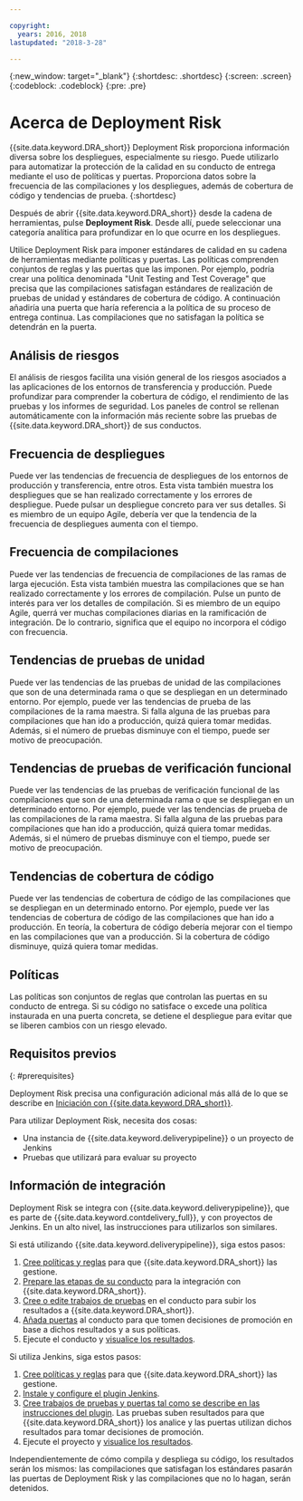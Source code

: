 ```yaml
---

copyright:
  years: 2016, 2018
lastupdated: "2018-3-28"

---
```


{:new_window: target="_blank"}
{:shortdesc: .shortdesc}
{:screen: .screen}
{:codeblock: .codeblock}
{:pre: .pre}

# Acerca de Deployment Risk

{{site.data.keyword.DRA_short}} Deployment Risk proporciona información diversa sobre los despliegues, especialmente su riesgo. Puede utilizarlo para automatizar la protección de la calidad en su conducto de entrega mediante el uso de políticas y puertas. 
Proporciona datos sobre la frecuencia de las compilaciones y los despliegues, además de cobertura de código y tendencias de prueba.
{:shortdesc}

Después de abrir {{site.data.keyword.DRA_short}} desde la cadena de herramientas, pulse **Deployment Risk**. Desde allí, puede seleccionar una categoría analítica para profundizar en lo que ocurre en los despliegues.  

Utilice Deployment Risk para imponer estándares de calidad en su cadena de herramientas mediante políticas y puertas. Las políticas comprenden conjuntos de reglas y las puertas que las imponen. Por ejemplo, podría crear una política denominada "Unit Testing and Test Coverage" que precisa que las compilaciones satisfagan estándares de realización de pruebas de unidad y estándares de cobertura de código. A continuación añadiría una puerta que haría referencia a la política de su proceso de entrega continua. Las compilaciones que no satisfagan la política se detendrán en la puerta. 

## Análisis de riesgos

El análisis de riesgos facilita una visión general de los riesgos asociados a las aplicaciones de los entornos de transferencia y producción. Puede profundizar para comprender la cobertura de código, el rendimiento de las pruebas y los informes de seguridad. Los paneles de control se rellenan automáticamente con la información más reciente sobre las pruebas de {{site.data.keyword.DRA_short}} de sus conductos.

## Frecuencia de despliegues

Puede ver las tendencias de frecuencia de despliegues de los entornos de producción y transferencia, entre otros. Esta vista también muestra los despliegues que se han realizado correctamente y los errores de despliegue. Puede pulsar un despliegue concreto para ver sus detalles. Si es miembro de un equipo Agile, debería ver que la tendencia de la frecuencia de despliegues aumenta con el tiempo. 

## Frecuencia de compilaciones

Puede ver las tendencias de frecuencia de compilaciones de las ramas de larga ejecución. Esta vista también muestra las compilaciones que se han realizado correctamente y los errores de compilación. Pulse un punto de interés para ver los detalles de compilación. Si es miembro de un equipo Agile, querrá ver muchas compilaciones diarias en la ramificación de integración. De lo contrario, significa que el equipo no incorpora el código con frecuencia.

## Tendencias de pruebas de unidad

Puede ver las tendencias de las pruebas de unidad de las compilaciones que son de una determinada rama o que se despliegan en un determinado entorno. Por ejemplo, puede ver las tendencias de prueba de las compilaciones de la rama maestra. Si falla alguna de las pruebas para compilaciones que han ido a producción, quizá quiera tomar medidas. Además, si el número de pruebas disminuye con el tiempo, puede ser motivo de preocupación.

## Tendencias de pruebas de verificación funcional

Puede ver las tendencias de las pruebas de verificación funcional de las compilaciones que son de una determinada rama o que se despliegan en un determinado entorno. Por ejemplo, puede ver las tendencias de prueba de las compilaciones de la rama maestra. Si falla alguna de las pruebas para compilaciones que han ido a producción, quizá quiera tomar medidas. Además, si el número de pruebas disminuye con el tiempo, puede ser motivo de preocupación.

## Tendencias de cobertura de código

Puede ver las tendencias de cobertura de código de las compilaciones que se despliegan en un determinado entorno. Por ejemplo, puede ver las tendencias de cobertura de código de las compilaciones que han ido a producción. En teoría, la cobertura de código debería mejorar con el tiempo en las compilaciones que van a producción. Si la cobertura de código disminuye, quizá quiera tomar medidas.

## Políticas

Las políticas son conjuntos de reglas que controlan las puertas en su conducto de entrega. Si su código no satisface o excede una política instaurada en una puerta concreta, se detiene el despliegue para evitar que se liberen cambios con un riesgo elevado.


## Requisitos previos
{: #prerequisites}

Deployment Risk precisa una configuración adicional más allá de lo que se describe en [Iniciación con {{site.data.keyword.DRA_short}}](/docs/services/DevOpsInsights/index.html).

Para utilizar Deployment Risk, necesita dos cosas:

* Una instancia de {{site.data.keyword.deliverypipeline}} o un proyecto de Jenkins
* Pruebas que utilizará para evaluar su proyecto

## Información de integración

Deployment Risk se integra con {{site.data.keyword.deliverypipeline}}, que es parte de {{site.data.keyword.contdelivery_full}}, y con proyectos de Jenkins. En un alto nivel, las instrucciones para utilizarlos son similares.  

Si está utilizando {{site.data.keyword.deliverypipeline}}, siga estos pasos:

1. [Cree políticas y reglas](risk_policies.html) para que {{site.data.keyword.DRA_short}} las gestione.
2. [Prepare las etapas de su conducto](risk_cd.html) para la integración con {{site.data.keyword.DRA_short}}.
3. [Cree o edite trabajos de pruebas](risk_cd.html) en el conducto para subir los resultados a {{site.data.keyword.DRA_short}}.
4. [Añada puertas](risk_cd.html) al conducto para que tomen decisiones de promoción en base a dichos resultados y a sus políticas.
5. Ejecute el conducto y [visualice los resultados](results.html).

Si utiliza Jenkins, siga estos pasos:

1. [Cree políticas y reglas](risk_policies.html) para que {{site.data.keyword.DRA_short}} las gestione.
2. [Instale y configure el plugin Jenkins](https://wiki.jenkins.io/display/JENKINS/IBM+Cloud+DevOps+Plugin).
3. [Cree trabajos de pruebas y puertas tal como se describe en las instrucciones del plugin](https://wiki.jenkins.io/display/JENKINS/IBM+Cloud+DevOps+Plugin). Las pruebas suben resultados para que {{site.data.keyword.DRA_short}} los analice y las puertas utilizan dichos resultados para tomar decisiones de promoción.
4. Ejecute el proyecto y [visualice los resultados](results.html). 

Independientemente de cómo compila y despliega su código, los resultados serán los mismos: las compilaciones que satisfagan los estándares pasarán las puertas de Deployment Risk y las compilaciones que no lo hagan, serán detenidos. 
